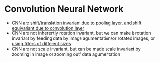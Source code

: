 # __Convolution Neural Network__

- [CNN are shift/translation invariant due to pooling layer, and shift equivariant due to convolution layer ](https://www.youtube.com/watch?v=a4Quhf9NhMY&t=933s)
- CNN are not inherently rotation invariant, but we can make it rotation invariant by feeding data by image agumentation/or rotated images, or [using filters of different sizes](https://miguel-data-sc.github.io/2017-11-23-second/)
- CNN are not scale invariant, but can be made scale invariant by zooming in image or zooming out/ data agumentation 
